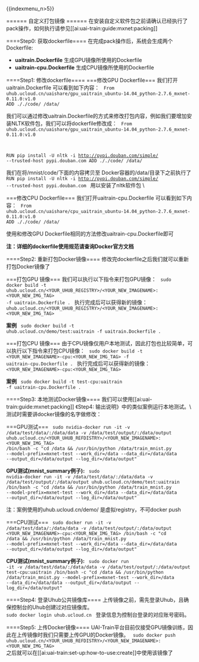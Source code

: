 {{indexmenu_n>5}}

====== 自定义打包镜像 ======
在安装自定义软件包之前请确认已经执行了pack操作，如何执行请参见[[ai:uai-train:guide:mxnet:packing]]

====Step0: 获取dockerfile====
在完成pack操作后，系统会生成两个Dockerfile:
  * **uaitrain.Dockerfile** 生成GPU镜像所使用的Dockerfile
  * **uaitrain-cpu.Dockerfile** 生成CPU镜像所使用的Dockerfile

====Step1: 修改dockerfile====
===修改GPU Dockerfile===
我们打开uaitrain.Dockerfile 可以看到如下内容：
<code>
From uhub.ucloud.cn/uaishare/gpu_uaitrain_ubuntu-14.04_python-2.7.6_mxnet-0.11.0:v1.0
ADD ././code/ /data/
</code>

我们可以通过修改uaitrain.Dockerfile的方式来修改打包内容，例如我们要增加安装NLTK软件包，我们可以将dockerfile修改成：
<code>
From uhub.ucloud.cn/uaishare/gpu_uaitrain_ubuntu-14.04_python-2.7.6_mxnet-0.11.0:v1.0

RUN pip install -U nltk -i http://pypi.douban.com/simple/ --trusted-host pypi.douban.com
ADD ././code/ /data/
</code>

我们在将/mnist/code/下面的内容拷贝至 Docker容器的/data/目录下之前执行了
<code>
RUN pip install -U nltk -i http://pypi.douban.com/simple/ --trusted-host pypi.douban.com
</code>
用以安装了nltk软件包 \\

===修改CPU Dockerfile===
我们打开uaitrain-cpu.Dockerfile 可以看到如下内容：
<code>
From uhub.ucloud.cn/uaishare/cpu_uaitrain_ubuntu-14.04_python-2.7.6_mxnet-0.11.0:v1.0
ADD ././code/ /data/
</code>

使用和修改GPU Dockerfile相同的方法修改uaitrain-cpu.Dockerfile即可

**注：详细的dockerfile使用规范请查询Docker官方文档**

====Step2: 重新打包Docker镜像====
修改完dockerfile之后我们就可以重新打包Docker镜像了

===打包GPU 镜像===
我们可以执行以下指令来打包GPU镜像：
<code>
sudo docker build -t uhub.ucloud.cn/<YOUR_UHUB_REGISTRY>/<YOUR_NEW_IMAGENAME>:<YOUR_NEW_IMG_TAG> -f uaitrain.Dockerfile .
</code>
执行完成后可以获得新的镜像：
<code>
uhub.ucloud.cn/<YOUR_UHUB_REGISTRY>/<YOUR_NEW_IMAGENAME>:<YOUR_NEW_IMG_TAG>
</code>

**案例**
<code>
sudo docker build -t uhub.ucloud.cn/demo/test:uaitrain -f uaitrain.Dockerfile .
</code>

===打包CPU 镜像===
由于CPU镜像仅用户本地测试，因此打包也比较简单，可以执行以下指令来打包CPU镜像：
<code>
sudo docker build -t <YOUR_NEW_IMAGENAME>-cpu:<YOUR_NEW_IMG_TAG> -f uaitrain-cpu.Dockerfile .
</code>
执行完成后可以获得新的镜像：
<code>
<YOUR_NEW_IMAGENAME>-cpu:<YOUR_NEW_IMG_TAG>
</code>

**案例**
<code>
sudo docker build -t test-cpu:uaitrain -f uaitrain-cpu.Dockerfile .
</code>

====Step3: 本地测试Docker镜像====
我们可以使用[[ai:uai-train:guide:mxnet:packing]] 《Step4: 输出说明》中的类似案例运行本地测试。\\
测试时需要讲docker镜像的名字做修改：

===GPU测试===
<code>
sudo nvidia-docker run -it -v /data/test/data/:/data/data -v /data/test/output/:/data/output uhub.ucloud.cn/<YOUR_UHUB_REFDISTRY>/<YOUR_NEW_IMAGENAME>:<YOUR_NEW_IMG_TAG> /bin/bash -c "cd /data && /usr/bin/python /data/train_mnist.py --model-prefix=mxnet-test --work_dir=/data --data_dir=/data/data --output_dir=/data/output --log_dir=/data/output"
</code>

**GPU测试(mnist\_summary例子):**
<code>
sudo nvidia-docker run -it -v /data/test/data/:/data/data -v /data/test/output/:/data/output uhub.ucloud.cn/demo/test:uaitrain /bin/bash -c "cd /data && /usr/bin/python /data/train_mnist.py --model-prefix=mxnet-test --work_dir=/data --data_dir=/data/data --output_dir=/data/output --log_dir=/data/output"
</code>

注：案例使用的uhub.ucloud.cn/demo/ 是虚拟registry，不可docker push

===CPU测试===
<code>
sudo docker run -it -v /data/test/data/:/data/data -v /data/test/output/:/data/output <YOUR_NEW_IMAGENAME>-cpu:<YOUR_NEW_IMG_TAG> /bin/bash -c "cd /data && /usr/bin/python /data/train_mnist.py --model-prefix=mxnet-test --work_dir=/data --data_dir=/data/data --output_dir=/data/output --log_dir=/data/output"
</code>

**CPU测试(mnist\_summary例子):**
<code>
sudo docker run -it -v /data/test/data/:/data/data -v /data/test/output/:/data/output test-cpu:uaitrain /bin/bash -c "cd /data && /usr/bin/python /data/train_mnist.py --model-prefix=mxnet-test --work_dir=/data --data_dir=/data/data --output_dir=/data/output --log_dir=/data/output"
</code>

====Step4: 登录Uhub公共镜像库====
上传镜像之前，需先登录Uhub，且确保控制台的Uhub创建过对应镜像库。
<code>
sudo docker login uhub.ucloud.cn
</code>
登录信息为控制台登录的对应账号密码。

====Step5: 上传Docker镜像====
UAI-Train平台目前仅接受GPU镜像训练，因此在上传镜像时我们只需要上传GPU的Docker镜像。
<code>
sudo docker push uhub.ucloud.cn/<YOUR_UHUB_REFDISTRY>/<YOUR_NEW_IMAGENAME>:<YOUR_NEW_IMG_TAG> 
</code>
之后就可以在[[ai:uai-train:set-up:how-to-use:create]]中使用该镜像了
